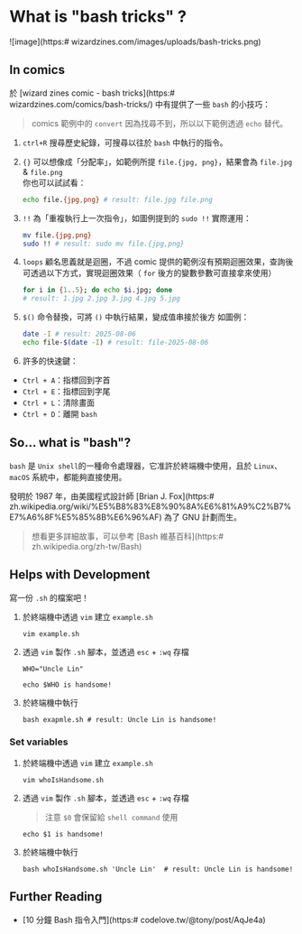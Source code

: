 # What is "bash tricks" ?

![image](https:# wizardzines.com/images/uploads/bash-tricks.png)

## In comics

於 [wizard zines comic - bash tricks](https:# wizardzines.com/comics/bash-tricks/) 中有提供了一些 `bash` 的小技巧：

> comics 範例中的 `convert` 因為找尋不到，所以以下範例透過 `echo` 替代。

1. `ctrl+R` 搜尋歷史紀錄，可搜尋以往於 `bash` 中執行的指令。
2. `{}` 可以想像成「分配率」，如範例所提 `file.{jpg, png}`，結果會為 `file.jpg` & `file.png`  
    你也可以試試看：

    ```bash
    echo file.{jpg,png} # result: file.jpg file.png
    ```

3. `!!` 為「重複執行上一次指令」，如圖例提到的 `sudo !!`
    實際運用：

    ```bash
    mv file.{jpg,png}
    sudo !! # result: sudo mv file.{jpg,png}
    ```

4. `loops` 顧名思義就是迴圈，不過 comic 提供的範例沒有預期迴圈效果，查詢後可透過以下方式，實現迴圈效果（ `for` 後方的變數參數可直接拿來使用）

    ```bash
    for i in {1..5}; do echo $i.jpg; done
    # result: 1.jpg 2.jpg 3.jpg 4.jpg 5.jpg
    ```

5. `$()` 命令替換，可將 `()` 中執行結果，變成值串接於後方
    如圖例：

    ```bash
    date -I # result: 2025-08-06
    echo file-$(date -I) # result: file-2025-08-06
    ```

6. 許多的快速鍵：

- `Ctrl + A`：指標回到字首
- `Ctrl + E`：指標回到字尾
- `Ctrl + L`：清除畫面
- `Ctrl + D`：離開 `bash`

## So... what is "bash"?

`bash` 是 `Unix shell`的一種命令處理器，它准許於終端機中使用，且於 `Linux`、`macOS` 系統中，都能夠直接使用。

發明於 1987 年，由美國程式設計師 [Brian J. Fox](https:# zh.wikipedia.org/wiki/%E5%B8%83%E8%90%8A%E6%81%A9%C2%B7%E7%A6%8F%E5%85%8B%E6%96%AF) 為了 GNU 計劃而生。
> 想看更多詳細故事，可以參考 [Bash 維基百科](https:# zh.wikipedia.org/zh-tw/Bash)

## Helps with Development

寫一份 `.sh` 的檔案吧！

1. 於終端機中透過 `vim` 建立 `example.sh`

    ```shell
    vim example.sh
    ```

2. 透過 `vim` 製作 `.sh` 腳本，並透過 `esc` + `:wq` 存檔

    ```vim
    WHO="Uncle Lin"

    echo $WHO is handsome!
    ```

3. 於終端機中執行

    ```shell
    bash exapmle.sh # result: Uncle Lin is handsome!
    ```

### Set variables

1. 於終端機中透過 `vim` 建立 `example.sh`

    ```shell
    vim whoIsHandsome.sh
    ```

2. 透過 `vim` 製作 `.sh` 腳本，並透過 `esc` + `:wq` 存檔
    > 注意 `$0` 會保留給 `shell command` 使用

    ```vim
    echo $1 is handsome!
    ```

3. 於終端機中執行

    ```shell
    bash whoIsHandsome.sh 'Uncle Lin'  # result: Uncle Lin is handsome!
    ```

## Further Reading

- [10 分鐘 Bash 指令入門](https:# codelove.tw/@tony/post/AqJe4a)
